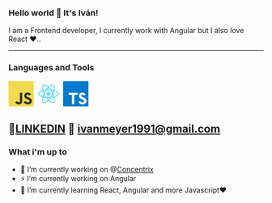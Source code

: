 ### Hello world 👋 It's Iván!

I am a Frontend developer, I currently work with Angular but I also love React ♥..

---
### Languages and Tools
<img src="https://raw.githubusercontent.com/github/explore/80688e429a7d4ef2fca1e82350fe8e3517d3494d/topics/javascript/javascript.png" width="50" height="50"/>
<img src="https://raw.githubusercontent.com/github/explore/80688e429a7d4ef2fca1e82350fe8e3517d3494d/topics/react/react.png" width="50" height="50"/>
<img src="https://raw.githubusercontent.com/github/explore/80688e429a7d4ef2fca1e82350fe8e3517d3494d/topics/typescript/typescript.png" width="50" height="50"/>

:briefcase:[LINKEDIN](https://www.linkedin.com/in/ivanmeyerdev/)
:email: ivanmeyer1991@gmail.com
---
### What i'm up to
- 🔭 I’m currently working on @[Concentrix](https://www.concentrix.com/)
- ⚡ I’m currently working on Angular
- 🌱 I’m currently learning React, Angular and more Javascript♥

